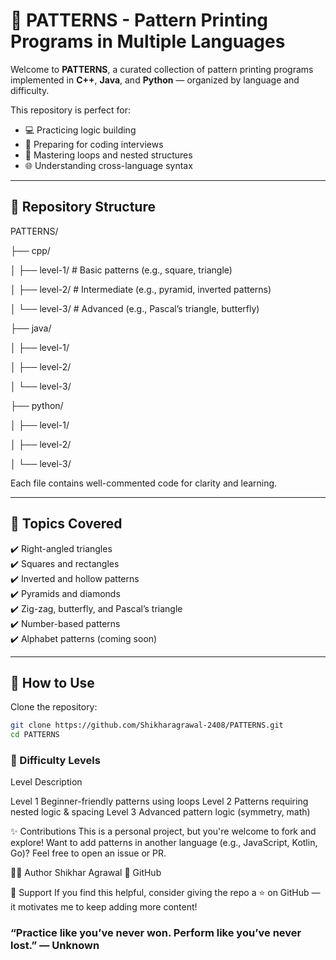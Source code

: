 # 🎨 PATTERNS - Pattern Printing Programs in Multiple Languages

Welcome to **PATTERNS**, a curated collection of pattern printing programs implemented in **C++**, **Java**, and **Python** — organized by language and difficulty.

This repository is perfect for:
- 💻 Practicing logic building
- 🎯 Preparing for coding interviews
- 🔁 Mastering loops and nested structures
- 🌐 Understanding cross-language syntax

---

## 📁 Repository Structure

PATTERNS/

├── cpp/

│ ├── level-1/ # Basic patterns (e.g., square, triangle)

│ ├── level-2/ # Intermediate (e.g., pyramid, inverted patterns)

│ └── level-3/ # Advanced (e.g., Pascal’s triangle, butterfly)

├── java/

│ ├── level-1/

│ ├── level-2/

│ └── level-3/

├── python/

│ ├── level-1/

│ ├── level-2/

│ └── level-3/


Each file contains well-commented code for clarity and learning.

---

## 🧠 Topics Covered

✔️ Right-angled triangles  
✔️ Squares and rectangles  
✔️ Inverted and hollow patterns  
✔️ Pyramids and diamonds  
✔️ Zig-zag, butterfly, and Pascal’s triangle  
✔️ Number-based patterns  
✔️ Alphabet patterns (coming soon)

---

## 🚀 How to Use

Clone the repository:

```bash
git clone https://github.com/Shikharagrawal-2408/PATTERNS.git
cd PATTERNS
```

### 📌 Difficulty Levels
Level	Description

Level 1	Beginner-friendly patterns using loops
Level 2	Patterns requiring nested logic & spacing
Level 3	Advanced pattern logic (symmetry, math)

✨ Contributions
This is a personal project, but you're welcome to fork and explore!
Want to add patterns in another language (e.g., JavaScript, Kotlin, Go)? Feel free to open an issue or PR.

🙋‍♂️ Author
Shikhar Agrawal
💼 GitHub

🌟 Support
If you find this helpful, consider giving the repo a ⭐ on GitHub — it motivates me to keep adding more content!

### “Practice like you’ve never won. Perform like you’ve never lost.” — Unknown
